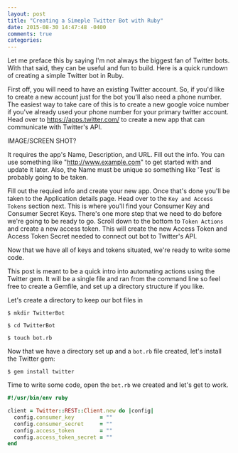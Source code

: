 ```yaml
---
layout: post
title: "Creating a Simeple Twitter Bot with Ruby"
date: 2015-08-30 14:47:48 -0400
comments: true
categories:
---
```



Let me preface this by saying I'm not always the biggest fan of Twitter bots.  With that said, they can be useful and fun to build.  Here is a quick rundown of creating a simple Twitter bot in Ruby.



First off, you will need to have an existing Twitter account. So, if you'd like to create a new account just for the bot you'll also need a phone number.  The easiest way to take care of this is to create a new google voice number if you've already used your phone number for your primary twitter account.  Head over to https://apps.twitter.com/ to create a new app that can communicate with Twitter's API.

IMAGE/SCREEN SHOT?

It requires the app's Name, Description, and URL.  Fill out the info.  You can use something like "http://www.example.com" to get started with and update it later. Also, the Name must be unique so something like 'Test' is probably going to be taken.

Fill out the requied info and create your new app.  Once that's done you'll be taken to the Application details page.  Head over to the `Key and Access Tokens` section next.  This is where you'll find your Consumer Key and Consumer Secret Keys.  There's one more step that we need to do before we're going to be ready to go.  Scroll down to the bottom to `Token Actions` and create a new access token.  This will create the new Access Token and Access Token Secret needed to connect out bot to Twitter's API.

Now that we have all of keys and tokens situated, we're ready to write some code.

This post is meant to be a quick intro into automating actions using the Twitter gem.  It will be a single file and ran from the command line so feel free to create a Gemfile, and set up a directory structure if you like.

Let's create a directory to keep our bot files in

```$ mkdir TwitterBot```

`$ cd TwitterBot`

`$ touch bot.rb`

Now that we have a directory set up and a `bot.rb` file created, let's install the Twitter gem:

`$ gem install twitter`

Time to write some code, open the `bot.rb` we created and let's get to work.

```ruby
#!/usr/bin/env ruby

client = Twitter::REST::Client.new do |config|
  config.consumer_key        = ""
  config.consumer_secret     = ""
  config.access_token        = ""
  config.access_token_secret = ""
end

```




